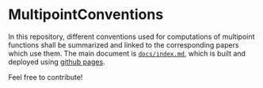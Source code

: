 # MultipointConventions

In this repository, different conventions used for computations of multipoint functions shall be summarized and linked to the corresponding papers which use them.
The main document is [``docs/index.md``](docs/index.md), which is built and deployed using [github pages](https://nepomukritz.github.io/MultipointConventions/).

Feel free to contribute!